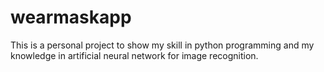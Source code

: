 # wearmaskapp
This is a personal project to show my skill in python programming and my knowledge in artificial neural network for image recognition.
